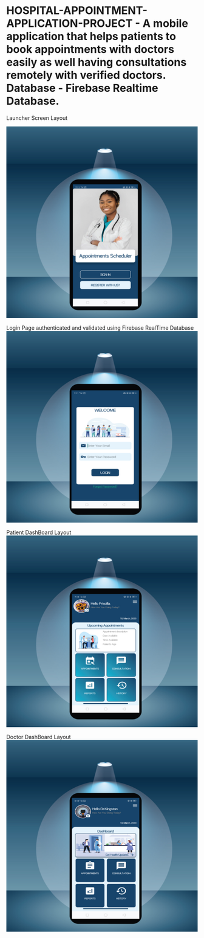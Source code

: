 # HOSPITAL-APPOINTMENT-APPLICATION-PROJECT - A mobile application that helps patients to book appointments with doctors easily as well having consultations remotely with verified doctors. Database - Firebase Realtime Database.
 
 Launcher Screen Layout
 
![Launcher Screen](https://github.com/Dalton-47/HOSPITAL-APPOINTMENT-APPLICATION-PROJECT/blob/master/Launcher-Screen-Mock-Up.jpg)


Login Page authenticated and validated using Firebase RealTime Database
![Login Page](https://github.com/Dalton-47/HOSPITAL-APPOINTMENT-APPLICATION-PROJECT/blob/master/Login-Mock-Up.jpg)

Patient DashBoard Layout
![Patient Dashboard](https://github.com/Dalton-47/HOSPITAL-APPOINTMENT-APPLICATION-PROJECT/blob/master/Patient-Mock-Up.jpg)

Doctor DashBoard Layout
![Doctor DashBoard](https://github.com/Dalton-47/HOSPITAL-APPOINTMENT-APPLICATION-PROJECT/blob/master/Doc-Dashboard-MockUp.jpg)
